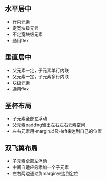 ## 水平居中
- 行内元素
- 定宽块级元素
- 不定宽块级元素
- 通用flex
## 垂直居中
- 父元素一定，子元素单行内联
- 父元素一定，子元素多行内联
- 块级元素
- 通用flex
## 圣杯布局
- 子元素全部左浮动
- 父元素padding留出左右左右元素空间
- 左右元素用-margin以及-left来达到自己的位置
## 双飞翼布局
- 子元素全部左浮动
- 中间自适应的添加一个子元素
- 左右两边通过负margin来达到定位